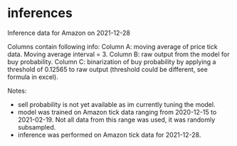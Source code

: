 # inferences
Inference data for Amazon on 2021-12-28

Columns contain following info:
Column A: moving average of price tick data. Moving average interval = 3.
Column B: raw output from the model for buy probability.
Column C: binarization of buy probability by applying a threshold of 0.12565 to raw output (threshold could be different, see formula in excel).

Notes:
- sell probability is not yet available as im currently tuning the model.
- model was trained on Amazon tick data ranging from 2020-12-15 to 2021-02-19. Not all data from this range was used, it was randomly subsampled.
- inference was performed on Amazon tick data for 2021-12-28.
